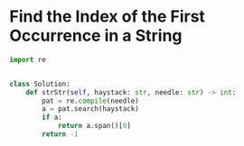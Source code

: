 # Find the Index of the First Occurrence in a String

```python
import re


class Solution:
    def strStr(self, haystack: str, needle: str) -> int:
        pat = re.compile(needle)
        a = pat.search(haystack)
        if a:
            return a.span()[0]
        return -1
```


